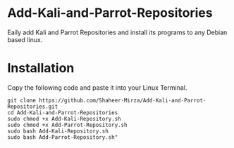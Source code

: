 # Add-Kali-and-Parrot-Repositories
Eaily add Kali and Parrot Repositories and install its programs to any Debian based linux.
# Installation
Copy the following code and paste it into your Linux Terminal.

```
git clone https://github.com/Shaheer-Mirza/Add-Kali-and-Parrot-Repositories.git
cd Add-Kali-and-Parrot-Repositories
sudo chmod +x Add-Kali-Repository.sh
sudo chmod +x Add-Parrot-Repository.sh
sudo bash Add-Kali-Repository.sh
sudo bash Add-Parrot-Repository.sh"
```

